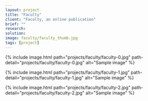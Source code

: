 ```yaml
---
layout: project
title: "Faculty"
client: "Faculty, an online publication"
brief: ""
research:
solution:
image: faculty/faculty_thumb.jpg
tags: [project]
---
```


{% include image.html path="projects/faculty/faculty-0.jpg" path-detail="projects/faculty/faculty-0.jpg" alt="Sample image" %}



{% include image.html path="projects/faculty/faculty-1.jpg" path-detail="projects/faculty/faculty-1.jpg" alt="Sample image" %}


{% include image.html path="projects/faculty/faculty-2.jpg" path-detail="projects/faculty/faculty-2.jpg" alt="Sample image" %}

